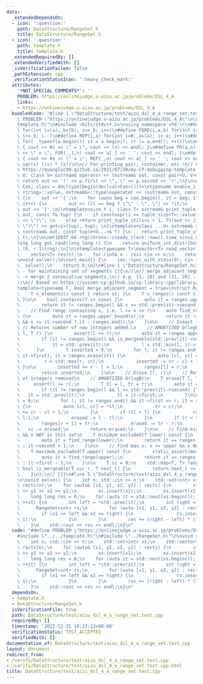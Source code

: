 ```yaml
---
data:
  _extendedDependsOn:
  - icon: ':question:'
    path: DataStructure/RangeSet.h
    title: DataStructure/RangeSet.h
  - icon: ':question:'
    path: template.h
    title: template.h
  _extendedRequiredBy: []
  _extendedVerifiedWith: []
  _isVerificationFailed: false
  _pathExtension: cpp
  _verificationStatusIcon: ':heavy_check_mark:'
  attributes:
    '*NOT_SPECIAL_COMMENTS*': ''
    PROBLEM: https://onlinejudge.u-aizu.ac.jp/problems/DSL_4_A
    links:
    - https://onlinejudge.u-aizu.ac.jp/problems/DSL_4_A
  bundledCode: "#line 1 \"DataStructure/test/aizu_dsl_4_a_range_set.test.cpp\"\n#define\
    \ PROBLEM \"https://onlinejudge.u-aizu.ac.jp/problems/DSL_4_A\"\n\n#line 1 \"\
    template.h\"\n#include <bits/stdc++.h>\nusing namespace std;\n\n#define FOR(i,a,b)\
    \ for(int i=(a),_b=(b); i<=_b; i++)\n#define FORD(i,a,b) for(int i=(a),_b=(b);\
    \ i>=_b; i--)\n#define REP(i,a) for(int i=0,_a=(a); i<_a; i++)\n#define EACH(it,a)\
    \ for(__typeof(a.begin()) it = a.begin(); it != a.end(); ++it)\n\n#define DEBUG(x)\
    \ { cout << #x << \" = \"; cout << (x) << endl; }\n#define PR(a,n) { cout << #a\
    \ << \" = \"; FOR(_,1,n) cout << a[_] << ' '; cout << endl; }\n#define PR0(a,n)\
    \ { cout << #a << \" = \"; REP(_,n) cout << a[_] << ' '; cout << endl; }\n\n#define\
    \ sqr(x) ((x) * (x))\n\n// For printing pair, container, etc.\n// Copied from\
    \ https://quangloc99.github.io/2021/07/30/my-CP-debugging-template.html\ntemplate<class\
    \ U, class V> ostream& operator << (ostream& out, const pair<U, V>& p) {\n   \
    \ return out << '(' << p.first << \", \" << p.second << ')';\n}\n\ntemplate<class\
    \ Con, class = decltype(begin(declval<Con>()))>\ntypename enable_if<!is_same<Con,\
    \ string>::value, ostream&>::type\noperator << (ostream& out, const Con& con)\
    \ {\n    out << '{';\n    for (auto beg = con.begin(), it = beg; it != con.end();\
    \ it++) {\n        out << (it == beg ? \"\" : \", \") << *it;\n    }\n    return\
    \ out << '}';\n}\ntemplate<size_t i, class T> ostream& print_tuple_utils(ostream&\
    \ out, const T& tup) {\n    if constexpr(i == tuple_size<T>::value) return out\
    \ << \")\"; \n    else return print_tuple_utils<i + 1, T>(out << (i ? \", \" :\
    \ \"(\") << get<i>(tup), tup); \n}\ntemplate<class ...U> ostream& operator <<\
    \ (ostream& out, const tuple<U...>& t) {\n    return print_tuple_utils<0, tuple<U...>>(out,\
    \ t);\n}\n\nmt19937_64 rng(chrono::steady_clock::now().time_since_epoch().count());\n\
    long long get_rand(long long r) {\n    return uniform_int_distribution<long long>\
    \ (0, r-1)(rng);\n}\n\ntemplate<typename T>\nvector<T> read_vector(int n) {\n\
    \    vector<T> res(n);\n    for (int& x : res) cin >> x;\n    return res;\n}\n\
    \nvoid solve();\n\nint main() {\n    ios::sync_with_stdio(0); cin.tie(0);\n  \
    \  solve();\n    return 0;\n}\n#line 1 \"DataStructure/RangeSet.h\"\n// RangeSet\
    \ - for maintaining set of segments {{{\n//\n// merge_adjacent_segment = true\
    \ -> merge 2 consecutive segments,\n// e.g. [1, 10] and [11, 20] --> [1, 20]\n\
    //\n// Based on https://suisen-cp.github.io/cp-library-cpp/library/datastructure/util/range_set.hpp\n\
    template<typename T, bool merge_adjacent_segment = true>\nstruct RangeSet {\n\
    \    T n_elements() const { return sz; }\n    T n_ranges() const { return ranges.size();\
    \ }\n\n    bool contains(T x) const {\n        auto it = ranges.upper_bound(x);\n\
    \        return it != ranges.begin() && x <= std::prev(it)->second;\n    }\n\n\
    \    // Find range containing x, i.e. l <= x <= r\n    auto find_range(T x) const\
    \ {\n        auto it = ranges.upper_bound(x);\n        return it != ranges.begin()\
    \ && x <= it->second ? it : ranges.end();\n    }\n\n    // Insert [l, r]\n   \
    \ // Returns number of new integers added.\n    // AMORTIZED O(logN)\n    T insert(T\
    \ l, T r) {\n        assert(l <= r);\n        auto it = ranges.upper_bound(l);\n\
    \        if (it != ranges.begin() && is_mergeable(std::prev(it)->second, l)) {\n\
    \            it = std::prev(it);\n            l = std::min(l, it->first);\n  \
    \      }\n        T inserted = 0;\n        for (; it != ranges.end() && is_mergeable(r,\
    \ it->first); it = ranges.erase(it)) {\n            auto [cl, cr] = *it;\n   \
    \         r = std::max(r, cr);\n            inserted -= cr - cl + 1;\n       \
    \ }\n\n        inserted += r - l + 1;\n        ranges[l] = r;\n        sz += inserted;\n\
    \        return inserted;\n    }\n\n    // Erase [l, r]\n    // Returns number\
    \ of integers removed\n    // AMORTIZED O(logN)\n    T erase(T l, T r) {\n   \
    \     assert(l <= r);\n        T tl = l, tr = r;\n        auto it = ranges.upper_bound(l);\n\
    \        if (it != ranges.begin() && l <= std::prev(it)->second) {\n         \
    \   it = std::prev(it);\n            tl = it->first;\n        }\n\n        T erased\
    \ = 0;\n        for (; it != ranges.end() && it->first <= r; it = ranges.erase(it))\
    \ {\n            auto [cl, cr] = *it;\n            tr = cr;\n            erased\
    \ += cr - cl + 1;\n        }\n        if (tl < l) {\n            ranges[tl] =\
    \ l-1;\n            erased -= l - tl;\n        }\n        if (r < tr) {\n    \
    \        ranges[r + 1] = tr;\n            erased -= tr - r;\n        }\n     \
    \   sz -= erased;\n        return erased;\n    }\n\n    // Find min x: x >= lower\
    \ && x NOT in this set\n    T minimum_excluded(T lower) const {\n        static_assert(merge_adjacent_segment);\n\
    \        auto it = find_range(lower);\n        return it == ranges.end() ? lower\
    \ : it->second + 1;\n    }\n\n    // Find max x: x <= upper && x NOT in this set\n\
    \    T maximum_excluded(T upper) const {\n        static_assert(merge_adjacent_segment);\n\
    \        auto it = find_range(upper);\n        return it == ranges.end() ? upper\
    \ : it->first - 1;\n    }\n\n    T sz = 0;\n    std::map<T, T> ranges;\n\n   \
    \ bool is_mergeable(T cur_r, T next_l) {\n        return next_l <= cur_r + merge_adjacent_segment;\n\
    \    }\n};\n// }}}\n#line 5 \"DataStructure/test/aizu_dsl_4_a_range_set.test.cpp\"\
    \n\nvoid solve() {\n    int n; std::cin >> n;\n    std::set<int> xs;\n    std::vector<std::tuple<int,int,int,int>>\
    \ rects(n);\n    for (auto& [x1, y1, x2, y2] : rects) {\n        std::cin >> x1\
    \ >> y1 >> x2 >> y2;\n        xs.insert(x1);\n        xs.insert(x2);\n    }\n\n\
    \    long long res = 0;\n    for (auto it = std::next(xs.begin()); it != xs.end();\
    \ ++it) {\n        int left = *std::prev(it);\n        int right = *it;\n\n  \
    \      RangeSet<int> rs;\n        for (auto [x1, y1, x2, y2] : rects) {\n    \
    \        if (x1 <= left && x2 >= right) {\n                rs.insert(y1, y2 -\
    \ 1);\n            }\n        }\n        res += (right - left) * (long long) rs.n_elements();\n\
    \    }\n    std::cout << res << endl;\n}\n"
  code: "#define PROBLEM \"https://onlinejudge.u-aizu.ac.jp/problems/DSL_4_A\"\n\n\
    #include \"../../template.h\"\n#include \"../RangeSet.h\"\n\nvoid solve() {\n\
    \    int n; std::cin >> n;\n    std::set<int> xs;\n    std::vector<std::tuple<int,int,int,int>>\
    \ rects(n);\n    for (auto& [x1, y1, x2, y2] : rects) {\n        std::cin >> x1\
    \ >> y1 >> x2 >> y2;\n        xs.insert(x1);\n        xs.insert(x2);\n    }\n\n\
    \    long long res = 0;\n    for (auto it = std::next(xs.begin()); it != xs.end();\
    \ ++it) {\n        int left = *std::prev(it);\n        int right = *it;\n\n  \
    \      RangeSet<int> rs;\n        for (auto [x1, y1, x2, y2] : rects) {\n    \
    \        if (x1 <= left && x2 >= right) {\n                rs.insert(y1, y2 -\
    \ 1);\n            }\n        }\n        res += (right - left) * (long long) rs.n_elements();\n\
    \    }\n    std::cout << res << endl;\n}\n"
  dependsOn:
  - template.h
  - DataStructure/RangeSet.h
  isVerificationFile: true
  path: DataStructure/test/aizu_dsl_4_a_range_set.test.cpp
  requiredBy: []
  timestamp: '2022-12-31 16:27:12+08:00'
  verificationStatus: TEST_ACCEPTED
  verifiedWith: []
documentation_of: DataStructure/test/aizu_dsl_4_a_range_set.test.cpp
layout: document
redirect_from:
- /verify/DataStructure/test/aizu_dsl_4_a_range_set.test.cpp
- /verify/DataStructure/test/aizu_dsl_4_a_range_set.test.cpp.html
title: DataStructure/test/aizu_dsl_4_a_range_set.test.cpp
---
```

